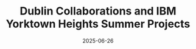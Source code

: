 ---
layout: default
modal-id: 19
date: 2025-06-26
title: Dublin Collaborations and IBM Yorktown Heights Summer Projects
img: news15.png
alt: Dublin Collaborations and IBM Yorktown Heights Summer Projects
project-date: June 2025
description: <a href="img\posts\CLOUDSTARS_Newsletter_15_June_2025.pdf">READ NEWSLETTER</a>
---